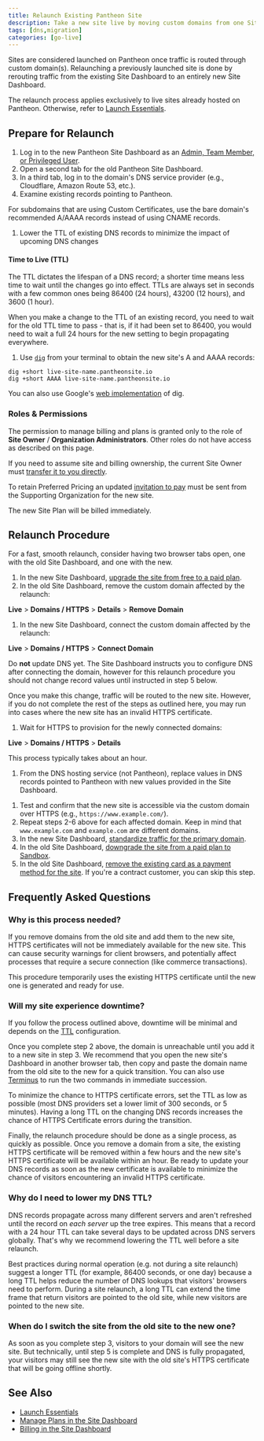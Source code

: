 ```yaml
---
title: Relaunch Existing Pantheon Site
description: Take a new site live by moving custom domains from one Site Dashboard to another, with minimal HTTPS interruptions.
tags: [dns,migration]
categories: [go-live]
---
```

Sites are considered launched on Pantheon once traffic is routed through custom domain(s). Relaunching a previously launched site is done by rerouting traffic from the existing Site Dashboard to an entirely new Site Dashboard.

<Alert title="Note" type="info">

The relaunch process applies exclusively to live sites already hosted on Pantheon. Otherwise, refer to [Launch Essentials](/guides/launch/).

</Alert>

## Prepare for Relaunch

1. Log in to the new Pantheon Site Dashboard as an [Admin, Team Member, or Privileged User](/change-management#roles-and-permissions).
1. Open a second tab for the old Pantheon Site Dashboard.
1. In a third tab, log in to the domain's DNS service provider (e.g., Cloudflare, Amazon Route 53, etc.).
1. Examine existing records pointing to Pantheon.

  <Partial file="standard-dns-config.md" />

  <Alert title="Note" type="info">

  For subdomains that are using Custom Certificates, use the bare domain's recommended A/AAAA records instead of using CNAME records.

  </Alert>

1. Lower the TTL of existing DNS records to minimize the impact of upcoming DNS changes

  <Accordion title="Learn More" id="ttl" icon="info-sign">

  #### Time to Live (TTL)

  The TTL dictates the lifespan of a DNS record; a shorter time means less time to wait until the changes go into effect. TTLs are always set in seconds with a few common ones being 86400 (24 hours),  43200 (12 hours), and 3600 (1 hour).

  When you make a change to the TTL of an existing record, you need to wait for the old TTL time to pass - that is, if it had been set to 86400, you would need to wait a full 24 hours for the new setting to begin propagating everywhere.

  </Accordion>

1. Use [`dig`](https://en.wikipedia.org/wiki/Dig_(command)) from your terminal to obtain the new site's A and AAAA records:

  ```bash{promptUser: user}
  dig +short live-site-name.pantheonsite.io
  dig +short AAAA live-site-name.pantheonsite.io
  ```

  You can also use Google's [web implementation](https://toolbox.googleapps.com/apps/dig/) of dig.

### Roles & Permissions
The permission to manage billing and plans is granted only to the role of **Site Owner** / **Organization Administrators**. Other roles do not have access as described on this page.

<Alert title="Note" type="info">

If you need to assume site and billing ownership, the current Site Owner must [transfer it to you directly](/site-billing#transfer-ownership-and-billing-for-this-site).

To retain Preferred Pricing an updated [invitation to pay](/add-client-site/#send-an-invitation-to-pay-to-your-client) must be sent from the Supporting Organization for the new site.

The new Site Plan will be billed immediately.

</Alert>

## Relaunch Procedure

For a fast, smooth relaunch, consider having two browser tabs open, one with the old Site Dashboard, and one with the new.

1. In the new Site Dashboard, [upgrade the site from free to a paid plan](/site-plan/#purchase-a-new-plan).
1. In the old Site Dashboard, remove the custom domain affected by the relaunch:

  **<span class="glyphicons glyphicons-cardio"></span> Live** > **<span class="glyphicons glyphicons-global"></span> Domains / HTTPS** > **Details** > **Remove Domain**

1. In the new Site Dashboard, connect the custom domain affected by the relaunch:

  **<span class="glyphicons glyphicons-cardio"></span> Live** > **<span class="glyphicons glyphicons-global"></span> Domains / HTTPS** > **Connect Domain**

  <Alert title="Warning" type="danger">

  Do **not** update DNS yet. The Site Dashboard instructs you to configure DNS after connecting the domain, however for this relaunch procedure you should not change record values until instructed in step 5 below.

  Once you make this change, traffic will be routed to the new site. However, if you do not complete the rest of the steps as outlined here, you may run into cases where the new site has an invalid HTTPS certificate.

  </Alert>

1. Wait for HTTPS to provision for the newly connected domains:

  **<span class="glyphicons glyphicons-cardio"></span> Live** > **<span class="glyphicons glyphicons-global"></span> Domains / HTTPS** > **Details**

  <Partial file="notes/https-success.md" />

   This process typically takes about an hour.

1. From the DNS hosting service (not Pantheon), replace values in DNS records pointed to Pantheon with new values provided in the Site Dashboard.

  <Partial file="standard-dns-config2.md" />

1. Test and confirm that the new site is accessible via the custom domain over HTTPS (e.g., `https://www.example.com/`).
1. Repeat steps 2-6 above for each affected domain. Keep in mind that `www.example.com` and `example.com` are different domains.
1. In the new Site Dashboard, [standardize traffic for the primary domain](/domains/#redirect-to-https-and-the-primary-domain).
1. In the old Site Dashboard, [downgrade the site from a paid plan to Sandbox](/site-plan/#cancel-current-plan).
1. In the old Site Dashboard, [remove the existing card as a payment method for the site](/site-billing/#do-not-bill-this-site-to-a-card). If you're a contract customer, you can skip this step.

## Frequently Asked Questions

### Why is this process needed?
If you remove domains from the old site and add them to the new site, HTTPS certificates will not be immediately available for the new site. This can cause security warnings for client browsers, and potentially affect processes that require a secure connection (like commerce transactions).

This procedure temporarily uses the existing HTTPS certificate until the new one is generated and ready for use.

### Will my site experience downtime?
If you follow the process outlined above, downtime will be minimal and depends on the [TTL](/dns#dns-terminology) configuration.

Once you complete step 2 above, the domain is unreachable until you add it to a new site in step 3. We recommend that you open the new site's Dashboard in another browser tab, then copy and paste the domain name from the old site to the new for a quick transition. You can also use [Terminus](/terminus/) to run the two commands in immediate succession.

To minimize the chance to HTTPS certificate errors, set the TTL as low as possible (most DNS providers set a lower limit of 300 seconds, or 5 minutes). Having a long TTL on the changing DNS records increases the chance of HTTPS Certificate errors during the transition.

Finally, the relaunch procedure should be done as a single process, as quickly as possible. Once you remove a domain from a site, the existing HTTPS certificate will be removed within a few hours and the new site's HTTPS certificate will be available within an hour. Be ready to update your DNS records as soon as the new certificate is available to minimize the chance of visitors encountering an invalid HTTPS certificate.

### Why do I need to lower my DNS TTL?
DNS records propagate across many different servers and aren't refreshed until the record on *each server* up the tree expires. This means that a record with a 24 hour TTL can take several days to be updated across DNS servers globally. That's why we recommend lowering the TTL well before a site relaunch.

Best practices during normal operation (e.g. not during a site relaunch) suggest a longer TTL (for example, 86400 seconds, or one day) because a long TTL helps reduce the number of DNS lookups that visitors' browsers need to perform. During a site relaunch, a long TTL can extend the time frame that return visitors are pointed to the old site, while new visitors are pointed to the new site.

### When do I switch the site from the old site to the new one?
As soon as you complete step 3, visitors to your domain will see the new site. But technically, until step 5 is complete and DNS is fully propagated, your visitors may still see the new site with the old site's HTTPS certificate that will be going offline shortly.

## See Also
- [Launch Essentials](/guides/launch/)
- [Manage Plans in the Site Dashboard](/site-plan/)
- [Billing in the Site Dashboard](/site-billing/)
